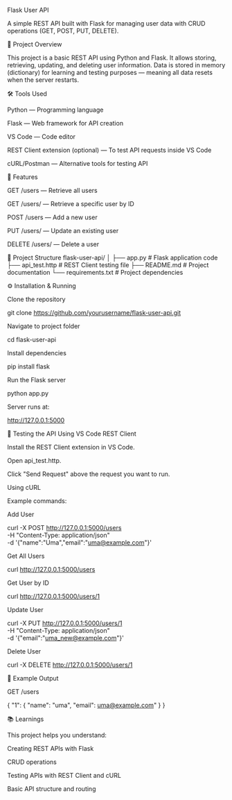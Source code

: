 Flask User API

A simple REST API built with Flask for managing user data with CRUD operations (GET, POST, PUT, DELETE).

📌 Project Overview

This project is a basic REST API using Python and Flask. It allows storing, retrieving, updating, and deleting user information.
Data is stored in memory (dictionary) for learning and testing purposes — meaning all data resets when the server restarts.

🛠 Tools Used

Python — Programming language

Flask — Web framework for API creation

VS Code — Code editor

REST Client extension (optional) — To test API requests inside VS Code

cURL/Postman — Alternative tools for testing API

🚀 Features

GET /users — Retrieve all users

GET /users/<id> — Retrieve a specific user by ID

POST /users — Add a new user

PUT /users/<id> — Update an existing user

DELETE /users/<id> — Delete a user

📂 Project Structure
flask-user-api/
│
├── app.py           # Flask application code
├── api_test.http    # REST Client testing file
├── README.md        # Project documentation
└── requirements.txt # Project dependencies

⚙ Installation & Running

Clone the repository

git clone https://github.com/yourusername/flask-user-api.git


Navigate to project folder

cd flask-user-api


Install dependencies

pip install flask


Run the Flask server

python app.py


Server runs at:

http://127.0.0.1:5000

🧪 Testing the API
Using VS Code REST Client

Install the REST Client extension in VS Code.

Open api_test.http.

Click "Send Request" above the request you want to run.

Using cURL

Example commands:

Add User

curl -X POST http://127.0.0.1:5000/users \
-H "Content-Type: application/json" \
-d '{"name":"Uma","email":"uma@example.com"}'


Get All Users

curl http://127.0.0.1:5000/users


Get User by ID

curl http://127.0.0.1:5000/users/1


Update User

curl -X PUT http://127.0.0.1:5000/users/1 \
-H "Content-Type: application/json" \
-d '{"email":"uma_new@example.com"}'


Delete User

curl -X DELETE http://127.0.0.1:5000/users/1

📌 Example Output

GET /users

{
  "1": {
    "name": "uma",
    "email": uma@example.com"
  }
}

📚 Learnings

This project helps you understand:

Creating REST APIs with Flask

CRUD operations

Testing APIs with REST Client and cURL

Basic API structure and routing
